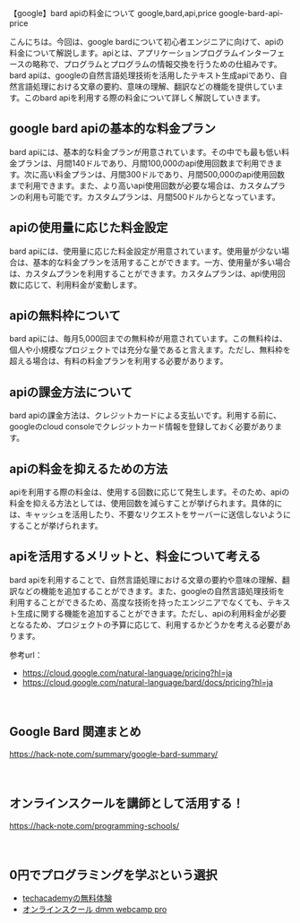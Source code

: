 【google】bard apiの料金について
google,bard,api,price
google-bard-api-price

こんにちは。今回は、google bardについて初心者エンジニアに向けて、apiの料金について解説します。apiとは、アプリケーションプログラムインターフェースの略称で、プログラムとプログラムの情報交換を行うための仕組みです。bard apiは、googleの自然言語処理技術を活用したテキスト生成apiであり、自然言語処理における文章の要約、意味の理解、翻訳などの機能を提供しています。このbard apiを利用する際の料金について詳しく解説していきます。

## google bard apiの基本的な料金プラン
bard apiには、基本的な料金プランが用意されています。その中でも最も低い料金プランは、月間140ドルであり、月間100,000のapi使用回数まで利用できます。次に高い料金プランは、月間300ドルであり、月間500,000のapi使用回数まで利用できます。また、より高いapi使用回数が必要な場合は、カスタムプランの利用も可能です。カスタムプランは、月間500ドルからとなっています。

## apiの使用量に応じた料金設定
bard apiには、使用量に応じた料金設定が用意されています。使用量が少ない場合は、基本的な料金プランを活用することができます。一方、使用量が多い場合は、カスタムプランを利用することができます。カスタムプランは、api使用回数に応じて、利用料金が変動します。

## apiの無料枠について
bard apiには、毎月5,000回までの無料枠が用意されています。この無料枠は、個人や小規模なプロジェクトでは充分な量であると言えます。ただし、無料枠を超える場合は、有料の料金プランを利用する必要があります。

## apiの課金方法について
bard apiの課金方法は、クレジットカードによる支払いです。利用する前に、googleのcloud consoleでクレジットカード情報を登録しておく必要があります。

## apiの料金を抑えるための方法
apiを利用する際の料金は、使用する回数に応じて発生します。そのため、apiの料金を抑える方法としては、使用回数を減らすことが挙げられます。具体的には、キャッシュを活用したり、不要なリクエストをサーバーに送信しないようにすることが挙げられます。

## apiを活用するメリットと、料金について考える
bard apiを利用することで、自然言語処理における文章の要約や意味の理解、翻訳などの機能を追加することができます。また、googleの自然言語処理技術を利用することができるため、高度な技術を持ったエンジニアでなくても、テキスト生成に関する機能を追加することができます。ただし、apiの利用料金が必要となるため、プロジェクトの予算に応じて、利用するかどうかを考える必要があります。

参考url：
- https://cloud.google.com/natural-language/pricing?hl=ja
- https://cloud.google.com/natural-language/bard/docs/pricing?hl=ja

　

## Google Bard 関連まとめ
https://hack-note.com/summary/google-bard-summary/

　

## オンラインスクールを講師として活用する！
https://hack-note.com/programming-schools/

　

## 0円でプログラミングを学ぶという選択
- [techacademyの無料体験](//af.moshimo.com/af/c/click?a_id=2612475&amp;p_id=1555&amp;pc_id=2816&amp;pl_id=22706&amp;url=https%3a%2f%2ftechacademy.jp%2fhtmlcss-trial%3futm_source%3dmoshimo%26utm_medium%3daffiliate%26utm_campaign%3dtextad)
- [オンラインスクール dmm webcamp pro](//af.moshimo.com/af/c/click?a_id=2612482&amp;p_id=1363&amp;pc_id=2297&amp;pl_id=39999&amp;guid=on)


